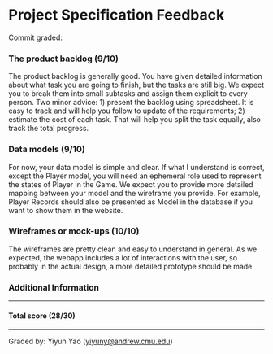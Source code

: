Project Specification Feedback
==================

Commit graded: 

### The product backlog (9/10)

The product backlog is generally good. You have given detailed information about what task you are going to finish, but the tasks are still big. We expect you to break them into small subtasks and assign them explicit to every person. Two minor advice: 1) present the backlog using spreadsheet. It is easy to track and will help you follow to update of the requirements; 2) estimate the cost of each task. That will help you split the task equally, also track the total progress.

### Data models (9/10)

For now, your data model is simple and clear. If what I understand is correct, except the Player model, you will need an ephemeral role used to represent the states of Player in the Game. We expect you to provide more detailed mapping between your model and the wireframe you provide. For example, Player Records should also be presented as Model in the database if you want to show them in the website.

### Wireframes or mock-ups (10/10)

The wireframes are pretty clean and easy to understand in general. As we expected, the webapp includes a lot of interactions with the user, so probably in the actual design, a more detailed prototype should be made.

### Additional Information

---
#### Total score (28/30)
---
Graded by: Yiyun Yao (yiyuny@andrew.cmu.edu)